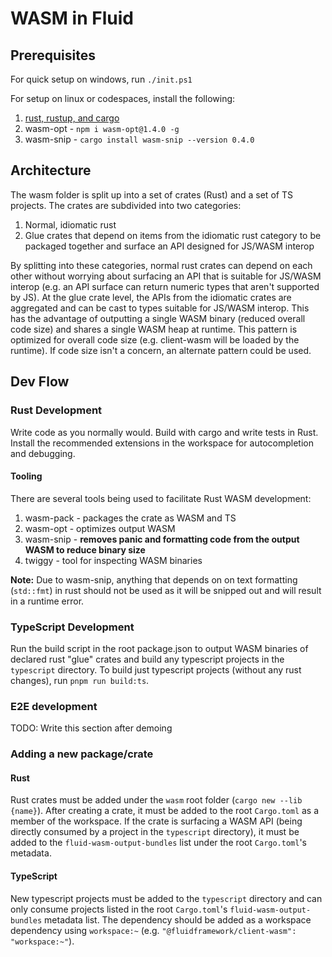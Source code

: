 # WASM in Fluid

## Prerequisites

For quick setup on windows, run `./init.ps1`

For setup on linux or codespaces, install the following:

1. [rust, rustup, and cargo](https://www.rust-lang.org/tools/install)
1. wasm-opt - `npm i wasm-opt@1.4.0 -g`
1. wasm-snip - `cargo install wasm-snip --version 0.4.0`

## Architecture

The wasm folder is split up into a set of crates (Rust) and a set of TS projects.
The crates are subdivided into two categories:

1. Normal, idiomatic rust
2. Glue crates that depend on items from the idiomatic rust category to be packaged together and surface an API designed for JS/WASM interop

By splitting into these categories, normal rust crates can depend on each other without worrying about surfacing an API that is suitable for JS/WASM interop (e.g. an API surface can return numeric types that aren't supported by JS).
At the glue crate level, the APIs from the idiomatic crates are aggregated and can be cast to types suitable for JS/WASM interop.
This has the advantage of outputting a single WASM binary (reduced overall code size) and shares a single WASM heap at runtime.
This pattern is optimized for overall code size (e.g. client-wasm will be loaded by the runtime).
If code size isn't a concern, an alternate pattern could be used.

## Dev Flow

### Rust Development

Write code as you normally would.
Build with cargo and write tests in Rust.
Install the recommended extensions in the workspace for autocompletion and debugging.

#### Tooling

There are several tools being used to facilitate Rust WASM development:

1. wasm-pack - packages the crate as WASM and TS
2. wasm-opt - optimizes output WASM
3. wasm-snip - **removes panic and formatting code from the output WASM to reduce binary size**
4. twiggy - tool for inspecting WASM binaries

**Note:** Due to wasm-snip, anything that depends on on text formatting (`std::fmt`) in rust should not be used as it will be snipped out and will result in a runtime error.

### TypeScript Development

Run the build script in the root package.json to output WASM binaries of declared rust "glue" crates and build any typescript projects in the `typescript` directory.
To build just typescript projects (without any rust changes), run `pnpm run build:ts`.

### E2E development

TODO: Write this section after demoing

### Adding a new package/crate

#### Rust

Rust crates must be added under the `wasm` root folder (`cargo new --lib {name}`).
After creating a crate, it must be added to the root `Cargo.toml` as a member of the workspace.
If the crate is surfacing a WASM API (being directly consumed by a project in the `typescript` directory), it must be added to the `fluid-wasm-output-bundles` list under the root `Cargo.toml`'s metadata.

#### TypeScript

New typescript projects must be added to the `typescript` directory and can only consume projects listed in the root `Cargo.toml`'s `fluid-wasm-output-bundles` metadata list.
The dependency should be added as a workspace dependency using `workspace:~` (e.g. `"@fluidframework/client-wasm": "workspace:~"`).
